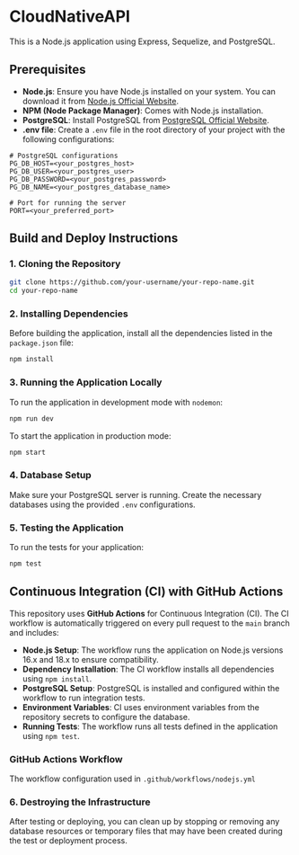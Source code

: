 # CloudNativeAPI

This is a Node.js application using Express, Sequelize, and PostgreSQL.

## Prerequisites

- **Node.js**: Ensure you have Node.js installed on your system. You can download it from [Node.js Official Website](https://nodejs.org/).
- **NPM (Node Package Manager)**: Comes with Node.js installation.
- **PostgreSQL**: Install PostgreSQL from [PostgreSQL Official Website](https://www.postgresql.org/).
- **.env file**: Create a `.env` file in the root directory of your project with the following configurations:

```env
# PostgreSQL configurations
PG_DB_HOST=<your_postgres_host>
PG_DB_USER=<your_postgres_user>
PG_DB_PASSWORD=<your_postgres_password>
PG_DB_NAME=<your_postgres_database_name>

# Port for running the server
PORT=<your_preferred_port>
```

## Build and Deploy Instructions

### 1. Cloning the Repository

```bash
git clone https://github.com/your-username/your-repo-name.git
cd your-repo-name
```

### 2. Installing Dependencies

Before building the application, install all the dependencies listed in the `package.json` file:

```bash
npm install
```

### 3. Running the Application Locally

To run the application in development mode with `nodemon`:

```bash
npm run dev
```

To start the application in production mode:

```bash
npm start
```

### 4. Database Setup

Make sure your PostgreSQL server is running. Create the necessary databases using the provided `.env` configurations.

### 5. Testing the Application

To run the tests for your application:

```bash
npm test
```

## Continuous Integration (CI) with GitHub Actions

This repository uses **GitHub Actions** for Continuous Integration (CI). The CI workflow is automatically triggered on every pull request to the `main` branch and includes:

- **Node.js Setup**: The workflow runs the application on Node.js versions 16.x and 18.x to ensure compatibility.
- **Dependency Installation**: The CI workflow installs all dependencies using `npm install`.
- **PostgreSQL Setup**: PostgreSQL is installed and configured within the workflow to run integration tests.
- **Environment Variables**: CI uses environment variables from the repository secrets to configure the database.
- **Running Tests**: The workflow runs all tests defined in the application using `npm test`.

### GitHub Actions Workflow

The workflow configuration used in `.github/workflows/nodejs.yml`

### 6. Destroying the Infrastructure

After testing or deploying, you can clean up by stopping or removing any database resources or temporary files that may have been created during the test or deployment process.
